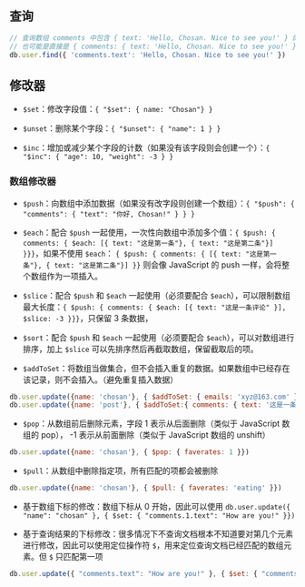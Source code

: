 


## 查询

```js
// 查询数组 comments 中包含 { text: 'Hello, Chosan. Nice to see you!' } 的文档
// 也可能是直接是 { comments: { text: 'Hello, Chosan. Nice to see you!' }} 的文档
db.user.find({ 'comments.text': 'Hello, Chosan. Nice to see you!' }) 
```


## 修改器

- `$set`：修改字段值：`{ "$set": { name: "Chosan"} }`

- `$unset`：删除某个字段：`{ "$unset": { "name": 1 } }`

- `$inc`：增加或减少某个字段的计数（如果没有该字段则会创建一个）：`{ "$inc": { "age": 10, "weight": -3 } }`

### 数组修改器

- `$push`：向数组中添加数据（如果没有改字段则创建一个数组）：`{ "$push": { "comments": { "text": "你好, Chosan!" } } }`

- `$each`：配合 `$push` 一起使用，一次性向数组中添加多个值：`{ $push: { comments: { $each: [{ text: "这是第一条"}, { text: "这是第二条"}] }}}`，如果不使用 `$each`： `{ $push: { comments: { [{ text: "这是第一条"}, { text: "这是第二条"}] }}` 则会像 JavaScript 的 push 一样，会将整个数组作为一项插入。

- `$slice`：配合 `$push` 和 `$each` 一起使用（必须要配合 `$each`），可以限制数组最大长度：`{ $push: { comments: { $each: [{ text: "这是一条评论" }], $slice: -3 }}}`，只保留 3 条数据，

- `$sort`：配合 `$push` 和 `$each` 一起使用（必须要配合 `$each`），可以对数组进行排序，加上 `$slice` 可以先排序然后再截取数组，保留截取后的项。

- `$addToSet`：将数组当做集合，但不会插入重复的数据。如果数组中已经存在该记录，则不会插入。（避免重复插入数据）

```js
db.user.update({name: 'chosan'}, { $addToSet: { emails: 'xyz@163.com' }}) // 如果 emails 数组中已经存在 xyz@163.com 则不会插入
db.user.update({name: 'post'}, { $addToSet:{ comments: { text: '这是一条评论' }}}) // 如果 comments 数组中已经有一模一样的 { text: '这是一条评论' } 则不会插入，字段也要一样
```

- `$pop`：从数组前后删除元素，字段 1 表示从后面删除（类似于 JavaScript 数组的 pop）， -1 表示从前面删除（类似于 JavaScript 数组的 unshift）

```js
db.user.update({name: 'chosan'}, { $pop: { faverates: 1 }})
```
- `$pull`：从数组中删除指定项，所有匹配的项都会被删除

```js
db.user.update({name: 'chosan'}, { $pull: { faverates: 'eating' }})
```

- 基于数组下标的修改：数组下标从 0 开始，因此可以使用 `db.user.update({ "name": "chosan" }, { $set: { "comments.1.text": "How are you!" }})`

- 基于查询结果的下标修改：很多情况下不查询文档根本不知道要对第几个元素进行修改，因此可以使用定位操作符 `$`，用来定位查询文档已经匹配的数组元素。但 `$` 只匹配第一项

```js
db.user.update({ "comments.text": "How are you!" }, { $set: { "comments.$.text": "chosan" }}) // 修改 comments 数组中 text 为 "How are you!" 的元素的 text 值
```